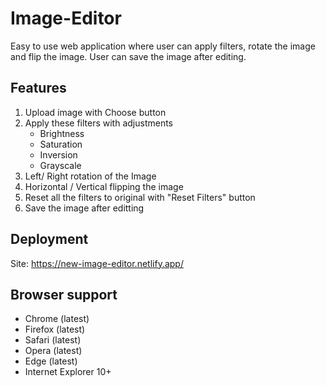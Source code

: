 # Image-Editor
Easy to use web application where user can apply filters, rotate the image and flip the image. User can save the image after editing. 

## Features 
<ol>
  <li>Upload image with Choose button</li>
  <li>Apply these filters with adjustments
    <ul>
      <li>Brightness</li>
      <li>Saturation</li>
      <li>Inversion</li>
      <li>Grayscale</li>
    </ul>
  </li>
  <li>Left/ Right rotation of the Image</li>
  <li>Horizontal / Vertical flipping the image</li>
  <li>Reset all the filters to original with "Reset Filters" button</li>
  <li>Save the image after editting</li>
</ol>

## Deployment
Site: https://new-image-editor.netlify.app/

## Browser support
* Chrome (latest)
* Firefox (latest)
* Safari (latest)
* Opera (latest)
* Edge (latest)
* Internet Explorer 10+

